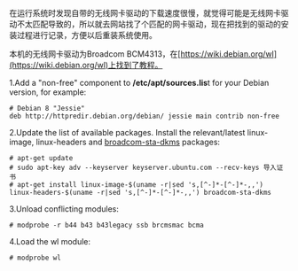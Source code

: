 在运行系统时发现自带的无线网卡驱动的下载速度很慢，就觉得可能是无线网卡驱动不太匹配导致的，所以就去网站找了个匹配的网卡驱动，现在把找到的驱动的安装过程进行记录，方便以后重装系统使用。

本机的无线网卡驱动为Broadcom BCM4313，在[https://wiki.debian.org/wl](https://wiki.debian.org/wl)上找到了教程。

1.Add a "non-free" component to **/etc/apt/sources.lis**t for your Debian version, for example:

```
# Debian 8 "Jessie"
deb http://httpredir.debian.org/debian/ jessie main contrib non-free
```

2.Update the list of available packages. Install the relevant/latest linux-image, linux-headers and [broadcom-sta-dkms](https://packages.debian.org/broadcom-sta-dkms) packages:

```
# apt-get update
# sudo apt-key adv --keyserver keyserver.ubuntu.com --recv-keys 导入证书
# apt-get install linux-image-$(uname -r|sed 's,[^-]*-[^-]*-,,') linux-headers-$(uname -r|sed 's,[^-]*-[^-]*-,,') broadcom-sta-dkms
```

3.Unload conflicting modules:

```
# modprobe -r b44 b43 b43legacy ssb brcmsmac bcma
```

4.Load the wl module:

```
# modprobe wl
```



